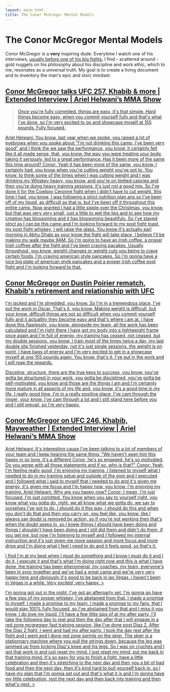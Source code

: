 ```yaml
---
layout: main.html
title: The Conor McGregor Mental Models
---
```


# The Conor McGregor Mental Models

Conor McGregor is a **very** inspiring dude. Everytime I watch
one of his interviews, [usually before one of his big fights](https://www.youtube.com/watch?v=h3hHqipLj6c), I find - scattered around - gold nuggets on his philosophy about his discipline and work ethic, which to me, resonates as a universal truth. My goal is to create a living document and to inventory the man's epic and stoic mindset.

## [Conor McGregor talks UFC 257, Khabib & more | Extended Interview | Ariel Helwani’s MMA Show](https://www.youtube.com/watch?v=h3hHqipLj6c)

> [Once you're fully commited, things are easy, it's that simple. Hard things become easy, when you commit yourself fully and that's what I've done, so I'm very excited to go and showcase myself at 155 pounds. Fully focused.](https://youtu.be/h3hHqipLj6c?t=1006)

<p>
    <a href="https://youtu.be/h3hHqipLj6c?t=1555"
        >Ariel Helwani: You know, last year when we spoke, you raised a lot of
        eyebrows when you spoke about "I'm not drinking this camp, I've been
        very good" and I think the we saw the performance, you know, it
        certainly felt like it all made sense, that, you know, the way you were
        treating your body, taking it seriously, led to a great performance. Has
        it been more of the same this time around? Conor: Yeah it has been more
        of the same, you know, I certainly had, you know when you're cutting
        weight you've got to. You know, to think some of the times when I was
        cutting weight and I was drinking my Whiskey heavy, you know, and you're
        on limited calories and then you're doing heavy training sessions, it's
        just not a good mix. So I've done it for the Cowboy Ceronne fight when I
        didn't have to cut weight, this time I had, you know, I was following a
        strict nutrition plan ans so I've been off of my liquid, as difficult as
        that is, but I've been off it throughout this entire camp. Now granted I
        had a little sipple over the Christmas, you know, but that was very very
        small, just a little to wet the lips and to see how my creation has
        blossoming and it has blossoming beautifuly. So I've stayed strict as I
        can be this camp and I'm looking forward to my post fight toast, my post
        fight whiskey, I will raise the glass. You know it's actually earl
        morning in Abhu Dhabi as your know the fight will take place, I believe
        I'll be making my walk maybe 9AM. So I'm going to have an Irish coffee,
        a proper Irish coffree after the fight and I've been craving pacakes.
        Usually throughout, you know, weight changes or weight cuts you being to
        crave certain foods, I'm craving american style pancakes. So i'm gonna
        have a nice big plate of american style pancakes and a proper irish
        coffee post fight and I'm looking forward to that.</a
    >
</p>

## [Conor McGregor on Dustin Poirier rematch, Khabib's retirement and relationship with UFC](https://youtube.com/watch?v=mnFueYKI8GE)

<p>
    <a href="https://youtu.be/mnFueYKI8GE?t=766">I'm jacked and I'm shredded, you know. So I'm in a tremendous place, I've put the work in Oscar. That's it, you know. Making weight is difficult, but your know, difficult things are not so difficult when you commit yourself fully and it actuallity they become easy and that's where I am at. i have done this flawlessly, you know, alongside my team, all the work has been calculated and I'm right there I have got my body into a lightweight frame once again and I'm full of energy, my training has ceased, not ceased, but my double sessions, you know, I train most of the times twice a day, my last double slip finished yesterday, not it's just single sessions, the weight is on point, I have bags of energy and I'm very excited to get in a showcase myself at one 155 pounds again. You know, that's it. I've put in the work and I will reap the rewards.</a
    >
</p>

<p>
    <a href="https://youtu.be/mnFueYKI8GE?t=849">Discpline, structure, there are the true keys to success, you know, you've gotta be structured in your work, you gotta be disciplined, you've gotta be self-motivated, you know and those are the things I am and I'm certainly more mature in all aspects of my life and, you know, it's a good time in my life, I really good time, I'm in a really positive place, I've cam through the ringer, your know, I've cam through a lot and I still stand here before you and I still prevail, so I'm very happy.</a
    >
</p>

## [Conor McGregor on UFC 246, Khabib, Mayweather | Extended Interview | Ariel Helwani’s MMA Show](https://www.youtube.com/watch?v=0lzbKIwLc8k)

<p>
    <a href="https://youtu.be/0lzbKIwLc8k?t=23">
        Ariel Helwani: It's interesting cause I've been talking to a lot of
        members of your team and I keep hearing the same thing: "We haven't seen
        him this happy in so long, it's a different Conor, he's so engaged, he's
        so motivated. Do you agree with all those statements and if so, why is
        that?" Conor: Yeah, I'm feeling really good, I'm enjoying my training, I
        listened to myself what I needed to do in my training setup and outside
        of the gym and I executed and I followed what I said to myself that I
        needed to do and it's given me energy, it's given me focus and I'm happy
        now, you know, I'm enjoying my training. Ariel Helwani: Why are you
        happy now? Conor: I mean, I'm just focused, I'm just comitted. You know
        when you say to yourself right, you know what you gotta do, right, we
        all know what we gotta do, we say to ourselves I've got to do, I should
        do it this way, I should do this and when you don't do that and then you
        carry on, you feel like, you know, like I always say doubt is removed by
        action, so if you're not working then that's when the doubt seeps in, so
        I knew things I should have been doing and things I shouldn't have been
        doing and I still did them and didn't do them, if you get me, but now
        I'm listening to myself and I followed my internal instruction and it's
        just given me more passion and more focus and more drive and I'm doing
        what I feel I need to do and it feels good, so that's it.</a
    >
</p>

<p>
    <a href="https://youtu.be/0lzbKIwLc8k?t=107">
        I find I'm at my best when I must do something and I know I must do it and I do it, I execute it and that's what I'm doing right now and this is what I have done, the training has been phenomenal, my coaches, my team, everyone's been in sync together and we've had a great camp and we're very very happy here and obviously it's good to be back in las Vegas, i haven't been in Vegas in a while. Very excited, very happy.
    >
</p>

<p>
    <a href="https://youtu.be/0lzbKIwLc8k?t=1321">
        I'm gonna got out in the night, I've got an afterparty set. I'm gonna go have a few sips of my proper whiskey, I've abstained from that, I made a promise to myself, I made a promise to my team, I made a promise to my fans, that I would stay 100% fully focused, so I've abstained from that and I miss it you know, I do love my liquid. I'll have a few little sips of at my after party, I'll take the following day to rest and then the day after that I will engage in a red zone mcgreggor fast training session, like I've done post Diaz 2. After the Diaz 2 fight, I went and had my after party, I took the day rest after the fight and I went and I done red zone sprints on the skier. The skier is a stationnary machine where you pull the strings down, because the leg was jammed up from kicking Diaz's knee and his legs. So I was on cruches and I got that work in and just reset my mind. I just reset my mind, put me back in that training mind. It's so easy for you to finish a fight, have a little celebration and then it's stretching to the next day and then you a bit of bad food and then the next day, then it's kind hard to pull yourself back in, so I have my plan that I'm gonna set out and that's what it is and I'm gonna have my little celebration, rest the next day and then back into training and then what's next.
    >
</p>
